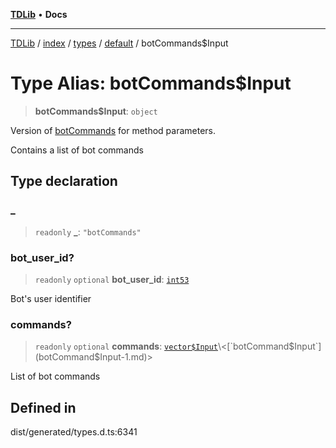 [**TDLib**](../../../../../../README.md) • **Docs**

***

[TDLib](../../../../../../modules.md) / [index](../../../../../README.md) / [types](../../../README.md) / [default](../README.md) / botCommands$Input

# Type Alias: botCommands$Input

> **botCommands$Input**: `object`

Version of [botCommands](botCommands-1.md) for method parameters.

Contains a list of bot commands

## Type declaration

### \_

> `readonly` **\_**: `"botCommands"`

### bot\_user\_id?

> `readonly` `optional` **bot\_user\_id**: [`int53`](int53-1.md)

Bot's user identifier

### commands?

> `readonly` `optional` **commands**: [`vector$Input`](vector$Input.md)\<[`botCommand$Input`](botCommand$Input-1.md)\>

List of bot commands

## Defined in

dist/generated/types.d.ts:6341
